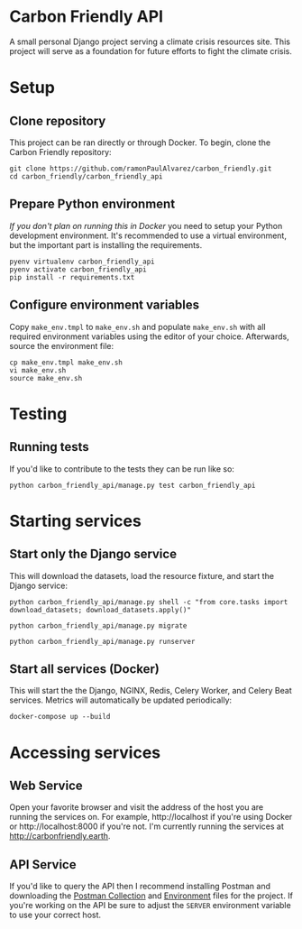 # Carbon Friendly API
A small personal Django project serving a climate crisis resources site.  This project will serve as a foundation for future efforts to fight the climate crisis.

# Setup
## Clone repository
This project can be ran directly or through Docker.  To begin, clone the Carbon Friendly repository:
```
git clone https://github.com/ramonPaulAlvarez/carbon_friendly.git
cd carbon_friendly/carbon_friendly_api
```

## Prepare Python environment
_If you don't plan on running this in Docker_ you need to setup your Python development environment.  It's recommended to use a virtual environment, but the important part is installing the requirements.
```
pyenv virtualenv carbon_friendly_api
pyenv activate carbon_friendly_api
pip install -r requirements.txt
```

## Configure environment variables
Copy `make_env.tmpl` to `make_env.sh` and populate `make_env.sh` with all required environment variables using the editor of your choice.  Afterwards, source the environment file:
```
cp make_env.tmpl make_env.sh
vi make_env.sh
source make_env.sh
```

# Testing
## Running tests
If you'd like to contribute to the tests they can be run like so:
```
python carbon_friendly_api/manage.py test carbon_friendly_api
```

# Starting services
## Start only the Django service
This will download the datasets, load the resource fixture, and start the Django service:
```
python carbon_friendly_api/manage.py shell -c "from core.tasks import download_datasets; download_datasets.apply()"

python carbon_friendly_api/manage.py migrate

python carbon_friendly_api/manage.py runserver
```

## Start all services (Docker)
This will start the the Django, NGINX, Redis, Celery Worker, and Celery Beat services.  Metrics will automatically be updated periodically:
```
docker-compose up --build
```

# Accessing services
## Web Service
Open your favorite browser and visit the address of the host you are running the services on.  For example, http://localhost if you're using Docker or http://localhost:8000 if you're not.  I'm currently running the services at http://carbonfriendly.earth.

## API Service
If you'd like to query the API then I recommend installing Postman and downloading the [Postman Collection](carbon_friendly_api/static/postman/CarbonFriendlyAPI.postman_collection.json) and [Environment](carbon_friendly_api/static/postman/CarbonFriendlyAPI.postman_environment.json) files for the project.  If you're working on the API be sure to adjust the `SERVER` environment variable to use your correct host.
